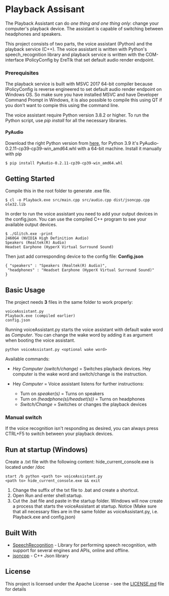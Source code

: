 # Playback Assisant

The Playback Assistant can do *one thing and one thing only*: change your computer's playback device. The assistant is capable of switching between headphones and speakers.  

This project consists of two parts, the voice assistant (Python) and the playback service (C++). The voice assistant is written with Python's speech_recognition library and playback service is written with the COM-interface IPolicyConfig by EreTIk that set default audio render endpoint. 

### Prerequisites
The playback service is built with MSVC 2017 64-bit compiler because IPolicyConfig is reverse engineered to set default audio render endpoint on Windows OS. So make sure you have installed MSVC and have Developer Command Prompt in Windows, it is also possible to compile this using QT if you don't want to compie this using the command line. 

The voice assistant require Python version 3.8.2 or higher. To run the Python script, use *pip install* for all the necessary libraries.

#### PyAudio

Download the right Python version from [here](https://www.lfd.uci.edu/~gohlke/pythonlibs/#pyaudio), for Python 3.9 it's PyAudio-0.2.11-cp39-cp39-win_amd64.whl with a 64-bit machine. 
Install it manually with pip 
```
$ pip install PyAudio-0.2.11-cp39-cp39-win_amd64.whl
```

## Getting Started
Compile this in the root folder to generate .exe file. 
```
$ cl -o Playback.exe src/main.cpp src/audio.cpp dist/jsoncpp.cpp ole32.lib
```

In order to run the voice assistant you need to add your output devices in the config.json.
You can use the compiled C++ program to see your available output devices. 
```
$ ./Glitch.exe -print
2460G4 (NVIDIA High Definition Audio)
Speakers (Realtek(R) Audio)
Headset Earphone (HyperX Virtual Surround Sound)
```
Then just add corresponding device to the config file:
__Config.json__ 
```
{ "speakers" : "Speakers (Realtek(R) Audio)",
 "headphones" : "Headset Earphone (HyperX Virtual Surround Sound)"
}
```
## Basic Usage
The project needs __3__ files in the same folder to work properly:
```
voiceAssistant.py 
Playback.exe (compiled earlier)
config.json 
```
Running voiceAssistant.py starts the voice assistant with default wake word as *Computer*. You can change the wake word by adding it as argument when booting the voice assistant.  
```
python voiceAssistant.py <optional wake word>
```

Available commands: 
* *Hey Computer* *(switch/change)* = Switches playback devices. Hey computer is the wake word and switch/change is the instruction.

* Hey *Computer* = Voice assistant listens for further instructions:
    * Turn on *speaker(s)* = Turns on speakers
    * Turn on *(headphone(s)/headset(s))* = Turns on headphones
    * *Switch/Change* = Switches or changes the playback devices
### Manual switch

If the voice recognition isn't responding as desired, you can always press CTRL+F5 to switch between your playback devices. 

## Run at startup (Windows)

Create a .txt file with the following content:
hide_current_console.exe is located under /doc
```
start /b python <path to> voiceAssistant.py
<path to> hide_current_console.exe && exit
```
1. Change the suffix of the txt file to .bat and create a shortcut. 
2. Open Run and enter shell:startup. 
3. Cut the .bat file and paste in the startup folder.
Windows will now create a process that starts the voiceAssistant at startup. 
Notice (Make sure that all necessary files are in the same folder as voiceAssistant.py, i.e. Playback.exe and config.json)


## Built With

* [SpeechRecognition](https://pypi.org/project/SpeechRecognition/) - Library for performing speech recognition, with support for several engines and APIs, online and offline.
* [jsoncpp](https://github.com/open-source-parsers/jsoncpp) - C++ Json library

## License

This project is licensed under the Apache License - see the [LICENSE.md](LICENSE.md) file for details

